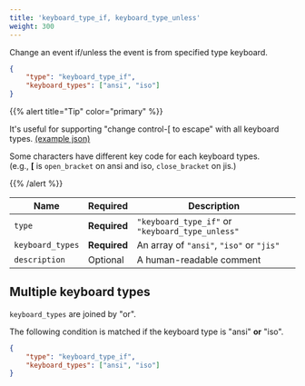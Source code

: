 ```yaml
---
title: 'keyboard_type_if, keyboard_type_unless'
weight: 300
---
```


Change an event if/unless the event is from specified type keyboard.

```json
{
    "type": "keyboard_type_if",
    "keyboard_types": ["ansi", "iso"]
}
```

{{% alert title="Tip" color="primary" %}}

It's useful for supporting "change control-[ to escape" with all keyboard types.
[(example json)](https://github.com/pqrs-org/KE-complex_modifications/blob/main/public/json/example_keyboard_type.json)

Some characters have different key code for each keyboard types.<br />
(e.g., **[** is `open_bracket` on ansi and iso, `close_bracket` on jis.)

{{% /alert %}}

| Name             | Required     | Description                                      |
| ---------------- | ------------ | ------------------------------------------------ |
| `type`           | **Required** | `"keyboard_type_if"` or `"keyboard_type_unless"` |
| `keyboard_types` | **Required** | An array of `"ansi"`, `"iso"` or `"jis"`         |
| `description`    | Optional     | A human-readable comment                         |

## Multiple keyboard types

`keyboard_types` are joined by "or".

The following condition is matched if the keyboard type is "ansi" **or** "iso".

```json
{
    "type": "keyboard_type_if",
    "keyboard_types": ["ansi", "iso"]
}
```
